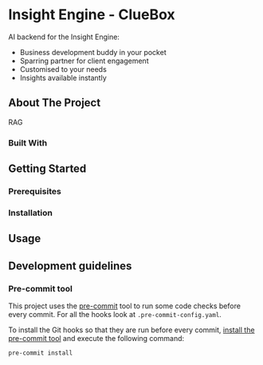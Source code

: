 # Insight Engine - ClueBox

AI backend for the Insight Engine:

- Business development buddy in your pocket
- Sparring partner for client engagement
- Customised to your needs
- Insights available instantly

## About The Project

RAG

### Built With

## Getting Started

### Prerequisites

### Installation

## Usage

## Development guidelines

### Pre-commit tool

This project uses the [pre-commit](https://pre-commit.com) tool to run some code checks before every commit. For all the hooks look at `.pre-commit-config.yaml`.

To install the Git hooks so that they are run before every commit, [install the pre-commit tool](https://pre-commit.com/#installation) and execute the following command:

```
pre-commit install
```
